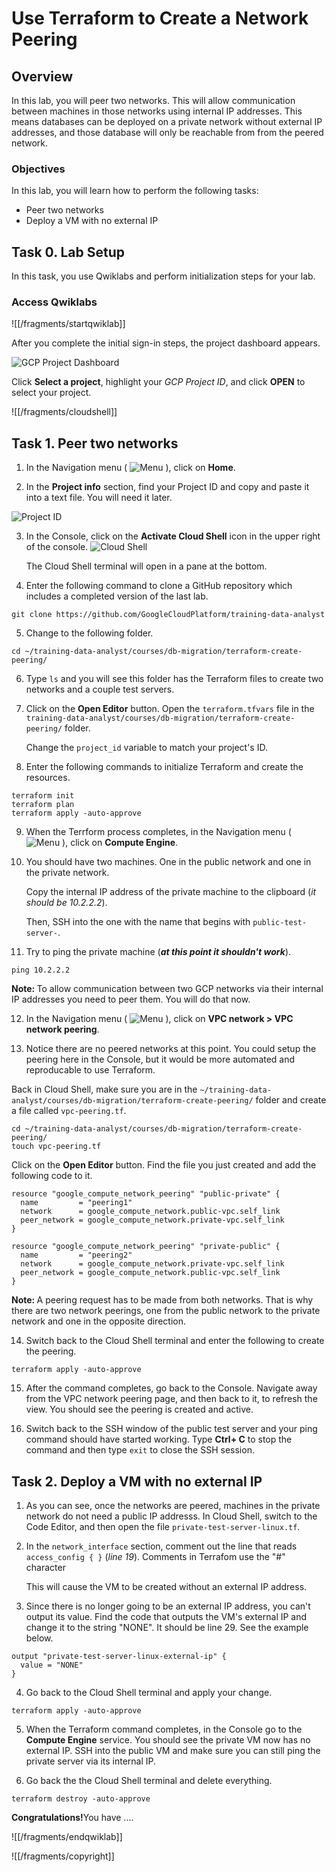 # Use Terraform to Create a Network Peering

## Overview

In this lab, you will peer two networks. This will allow communication between machines in those networks using internal IP addresses. This means databases can be deployed on a private network without external IP addresses, and those database will only be reachable from from the peered network.

### Objectives

In this lab, you will learn how to perform the following tasks: 

*   Peer two networks
*   Deploy a VM with no external IP 

## Task 0. Lab Setup

In this task, you use Qwiklabs and perform initialization steps for your lab.

### Access Qwiklabs

![[/fragments/startqwiklab]]

After you complete the initial sign-in steps, the project dashboard appears.

![GCP Project Dashboard](img/gcpprojectdashboard.png)

Click __Select a project__, highlight your _GCP Project ID_, and click
__OPEN__ to select your project.

![[/fragments/cloudshell]]

## Task 1. Peer two networks

1.  In the Navigation menu ( ![Menu](img/menu.png) ), click on **Home**.

2.  In the **Project info** section, find your Project ID and copy and paste it into a text file. You will need it later.

![Project ID](img/proj-id.png)

3.  In the Console, click on the **Activate Cloud Shell** icon in the upper right of the console. ![Cloud Shell](img/CloudShell.png) <p>The Cloud Shell terminal will open in a pane at the bottom.</p>

4.  Enter the following command to clone a GitHub repository which includes a completed version of the last lab. 

```
git clone https://github.com/GoogleCloudPlatform/training-data-analyst
```

5.  Change to the following folder.

```
cd ~/training-data-analyst/courses/db-migration/terraform-create-peering/
```

6.  Type `ls` and you will see this folder has the Terraform files to create two networks and a couple test servers. 

7.  Click on the **Open Editor** button. Open the `terraform.tfvars` file in the `training-data-analyst/courses/db-migration/terraform-create-peering/` folder.<p>Change the `project_id` variable to match your project's ID.</p>

8.  Enter the following commands to initialize Terraform and create the resources. 

```
terraform init
terraform plan
terraform apply -auto-approve
```

9.  When the Terrform process completes, in the Navigation menu ( ![Menu](img/menu.png) ), click on **Compute Engine**.

10.  You should have two machines. One in the public network and one in the private network.<p>Copy the internal IP address of the private machine to the clipboard (*it should be 10.2.2.2*). </p><p>Then, SSH into the one with the name that begins with `public-test-server-`.</p>

11.  Try to ping the private machine (***at this point it shouldn't work***). 

```
ping 10.2.2.2
```

<aside><p><strong>Note: </strong>To allow communication between two GCP networks via their internal IP addresses you need to peer them. You will do that now. </p></aside>

12.  In the Navigation menu ( ![Menu](img/menu.png) ), click on **VPC network > VPC network peering**.

13.  Notice there are no peered networks at this point. You could setup the peering here in the Console, but it would be more automated and reproducable to use Terraform. 

Back in Cloud Shell, make sure you are in the `~/training-data-analyst/courses/db-migration/terraform-create-peering/` folder and create a file called `vpc-peering.tf`.

```
cd ~/training-data-analyst/courses/db-migration/terraform-create-peering/
touch vpc-peering.tf
```

Click on the **Open Editor** button. Find the file you just created and add the following code to it. 

```
resource "google_compute_network_peering" "public-private" {
  name         = "peering1"
  network      = google_compute_network.public-vpc.self_link
  peer_network = google_compute_network.private-vpc.self_link
}

resource "google_compute_network_peering" "private-public" {
  name         = "peering2"
  network      = google_compute_network.private-vpc.self_link
  peer_network = google_compute_network.public-vpc.self_link
}
```

<aside><p><strong>Note: </strong>A peering request has to be made from both networks. That is why there are two network  peerings, one from the public network to the private network and one in the opposite direction. </p></aside>

14.  Switch back to the Cloud Shell terminal and enter the following to create the peering.  

```
terraform apply -auto-approve
```
15.  After the command completes, go back to the Console. Navigate away from the VPC network peering page, and then back to it, to refresh the view. You should see the peering is created and active. 

16.  Switch back to the SSH window of the public test server and your ping command should have started working. Type **Ctrl+ C** to stop the command and then type `exit` to close the SSH session. 

## Task 2. Deploy a VM with no external IP 

1.  As you can see, once the networks are peered, machines in the private network do not need a public IP addresss. In Cloud Shell, switch to the Code Editor, and then open the file `private-test-server-linux.tf`.

2.  In the `network_interface` section, comment out the line that reads `access_config { }` (*line 19*). Comments in Terrafom use the "#" character<p>This will cause the VM to be created without an external IP address.</p>

3.  Since there is no longer going to be an external IP address, you can't output its value. Find the code that outputs the VM's external IP and change it to the string "NONE". It should be line 29. See the example below.

```
output "private-test-server-linux-external-ip" {
  value = "NONE"
}
```

4.  Go back to the Cloud Shell terminal and apply your change. 

```
terraform apply -auto-approve
```

5.  When the Terraform command completes, in the Console go to the **Compute Engine** service. You should see the private VM now has no external IP. SSH into the public VM and make sure you can still ping the private server via its internal IP.

6.  Go back the the Cloud Shell terminal and delete everything.

```
terraform destroy -auto-approve
```

<aside><p><strong>Congratulations!</strong>You have .... </p></aside>


![[/fragments/endqwiklab]]


![[/fragments/copyright]]
